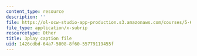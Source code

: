 ```yaml
---
content_type: resource
description: ''
file: https://ol-ocw-studio-app-production.s3.amazonaws.com/courses/5-61-physical-chemistry-fall-2017/1426cdbd64a750088f6055779119455f_BOryXuUMjI0.vtt
file_type: application/x-subrip
resourcetype: Other
title: 3play caption file
uid: 1426cdbd-64a7-5008-8f60-55779119455f
---
```

